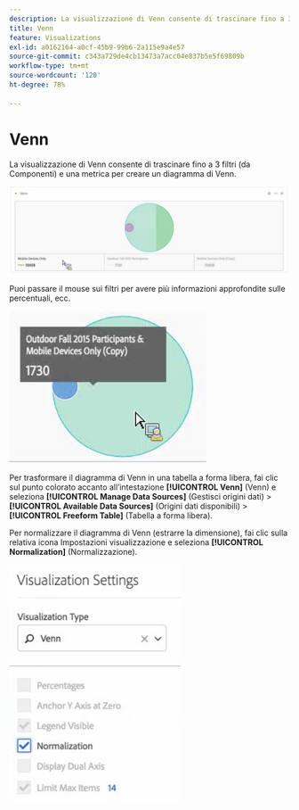 ```yaml
---
description: La visualizzazione di Venn consente di trascinare fino a 3 filtri (da Componenti) e una metrica per creare un diagramma di Venn.
title: Venn
feature: Visualizations
exl-id: a0162164-a0cf-45b9-99b6-2a115e9a4e57
source-git-commit: c343a729de4cb13473a7acc04e837b5e5f69809b
workflow-type: tm+mt
source-wordcount: '120'
ht-degree: 78%

---
```


# Venn

La visualizzazione di Venn consente di trascinare fino a 3 filtri (da Componenti) e una metrica per creare un diagramma di Venn.

![Visualizzazione di Venn che include tre filtri.](assets/venn.png)

Puoi passare il mouse sui filtri per avere più informazioni approfondite sulle percentuali, ecc.

![Visualizzazione Venn con informazioni più ampie sul filtro per i partecipanti all&#39;Outdoor Fall 2015.](assets/venn_hover.png)

Per trasformare il diagramma di Venn in una tabella a forma libera, fai clic sul punto colorato accanto all’intestazione **[!UICONTROL Venn]** (Venn) e seleziona **[!UICONTROL Manage Data Sources]** (Gestisci origini dati) > **[!UICONTROL Available Data Sources]** (Origini dati disponibili) > **[!UICONTROL Freeform Table]** (Tabella a forma libera).

Per normalizzare il diagramma di Venn (estrarre la dimensione), fai clic sulla relativa icona Impostazioni visualizzazione e seleziona **[!UICONTROL Normalization]** (Normalizzazione).

![Opzione Impostazioni visualizzazione per Tipo di visualizzazione: Diagramma di Venn.](assets/normalization.png)
